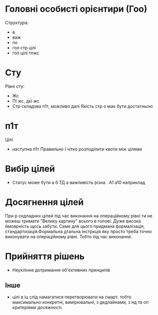 # Головні особисті орієнтири (Гоо)
Структура:
- в 
- важ 
- по 
- гол стр цілі 
- гол цілі тпжс 
# Сту 
Рівні сту:
- Жс 
- Пі жс, дкі жс 
- Стр складова п1т, можливо далі
Якість стр о має бути достатньою
# п1т
Цілі
- наступна п1т
Правильно і чітко розподілити квоти між цілями 
# Вибір цілей
* Статус може бути а б ТД а важливість різна . А1 а10 наприклад 
# Досягнення цілей
При р скдладних цілей під час виконання на операційному рівні ти не можеш тримати "Велику картину" всього в голові. Дуже висока ймоврність щось забути. Саме для цього придмана формалізація, стандартизація.Формальна дтальна інстркція яку просто треба точно виконувати на операційному рівні. Тобто під час виконання.

# Прийняття рішень
- Неуклінне дотримання об'єктивних принципів 

## Інше
* цілі в іц слід намагатися перетворювати на смарт. тобто максимально конкретні, вимірювальні, з дедлайнами, з нд та оп критеріями досяжності. 
